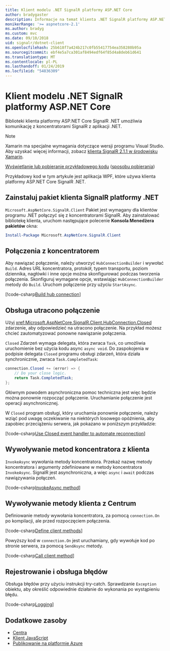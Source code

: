 ```yaml
---
title: Klient modelu .NET SignalR platformy ASP.NET Core
author: bradygaster
description: Informacje na temat klienta .NET SignalR platformy ASP.NET Core
monikerRange: '>= aspnetcore-2.1'
ms.author: bradyg
ms.custom: mvc
ms.date: 09/10/2018
uid: signalr/dotnet-client
ms.openlocfilehash: 25b618f7a424b217c0fb55417754ea358280b95a
ms.sourcegitcommit: ebf4e5a7ca301af8494edf64f85d4a8deb61d641
ms.translationtype: MT
ms.contentlocale: pl-PL
ms.lasthandoff: 01/24/2019
ms.locfileid: "54836309"
---
```

# <a name="aspnet-core-signalr-net-client"></a>Klient modelu .NET SignalR platformy ASP.NET Core

Biblioteki klienta platformy ASP.NET Core SignalR .NET umożliwia komunikację z koncentratorami SignalR z aplikacji .NET.

> [!NOTE]
> Xamarin ma specjalne wymagania dotyczące wersji programu Visual Studio. Aby uzyskać więcej informacji, zobacz [klienta SignalR 2.1.1 w środowisku Xamarin](https://github.com/aspnet/Announcements/issues/305).

[Wyświetlanie lub pobieranie przykładowego kodu](https://github.com/aspnet/Docs/tree/master/aspnetcore/signalr/dotnet-client/sample) ([sposobu pobierania](xref:index#how-to-download-a-sample))

Przykładowy kod w tym artykule jest aplikacja WPF, które używa klienta platformy ASP.NET Core SignalR .NET.

## <a name="install-the-signalr-net-client-package"></a>Zainstaluj pakiet klienta SignalR platformy .NET

`Microsoft.AspNetCore.SignalR.Client` Pakiet jest wymagany dla klientów programu .NET połączyć się z koncentratorami SignalR. Aby zainstalować bibliotekę klienta, uruchom następujące polecenie **Konsola Menedżera pakietów** okna:

```powershell
Install-Package Microsoft.AspNetCore.SignalR.Client
```

## <a name="connect-to-a-hub"></a>Połączenia z koncentratorem

Aby nawiązać połączenie, należy utworzyć `HubConnectionBuilder` i wywołać `Build`. Adres URL koncentratora, protokół, typem transportu, poziom dziennika, nagłówki i inne opcje można skonfigurować podczas tworzenia połączenia. Skonfiguruj wymagane opcje, wstawiając `HubConnectionBuilder` metody do `Build`. Uruchom połączenie przy użyciu `StartAsync`.

[!code-csharp[Build hub connection](dotnet-client/sample/signalrchatclient/MainWindow.xaml.cs?name=snippet_MainWindowClass&highlight=15-17,39)]

## <a name="handle-lost-connection"></a>Obsługa utracono połączenie

Użyj <xref:Microsoft.AspNetCore.SignalR.Client.HubConnection.Closed> zdarzenie, aby odpowiedzieć na utracono połączenie. Na przykład możesz chcieć zautomatyzować ponowne nawiązanie połączenia.

`Closed` Zdarzeń wymaga delegata, która zwraca `Task`, co umożliwia uruchomienie bez użycia kodu async `async void`. Do zaspokojenia w podpisie delegata `Closed` programu obsługi zdarzeń, która działa synchronicznie, zwraca `Task.CompletedTask`:

```csharp
connection.Closed += (error) => {
    // Do your close logic.
    return Task.CompletedTask;
};
```

Głównym powodem asynchroniczna pomoc techniczna jest więc będzie można ponownie rozpocząć połączenie. Uruchamianie połączenie jest operacji asynchronicznej.

W `Closed` program obsługi, który uruchamia ponownie połączenie, należy wziąć pod uwagę oczekiwanie na niektórych losowego opóźnienia, aby zapobiec przeciążeniu serwera, jak pokazano w poniższym przykładzie:

[!code-csharp[Use Closed event handler to automate reconnection](dotnet-client/sample/signalrchatclient/MainWindow.xaml.cs?name=snippet_ClosedRestart)]

## <a name="call-hub-methods-from-client"></a>Wywoływanie metod koncentratora z klienta

`InvokeAsync` wywołania metody koncentratora. Przekaż nazwę metody koncentratora i argumenty zdefiniowane w metody koncentratora `InvokeAsync`. SignalR jest asynchroniczna, a więc `async` i `await` podczas nawiązywania połączeń.

[!code-csharp[InvokeAsync method](dotnet-client/sample/signalrchatclient/MainWindow.xaml.cs?name=snippet_InvokeAsync)]

## <a name="call-client-methods-from-hub"></a>Wywoływanie metody klienta z Centrum

Definiowanie metody wywołania koncentratora, za pomocą `connection.On` po kompilacji, ale przed rozpoczęciem połączenia.

[!code-csharp[Define client methods](dotnet-client/sample/signalrchatclient/MainWindow.xaml.cs?name=snippet_ConnectionOn)]

Powyższy kod w `connection.On` jest uruchamiany, gdy wywołuje kod po stronie serwera, za pomocą `SendAsync` metody.

[!code-csharp[Call client method](dotnet-client/sample/signalrchat/hubs/chathub.cs?name=snippet_SendMessage)]

## <a name="error-handling-and-logging"></a>Rejestrowanie i obsługa błędów

Obsługa błędów przy użyciu instrukcji try-catch. Sprawdzanie `Exception` obiektu, aby określić odpowiednie działanie do wykonania po wystąpieniu błędu.

[!code-csharp[Logging](dotnet-client/sample/signalrchatclient/MainWindow.xaml.cs?name=snippet_ErrorHandling)]

## <a name="additional-resources"></a>Dodatkowe zasoby

* [Centra](xref:signalr/hubs)
* [Klient JavaScript](xref:signalr/javascript-client)
* [Publikowanie na platformie Azure](xref:signalr/publish-to-azure-web-app)

